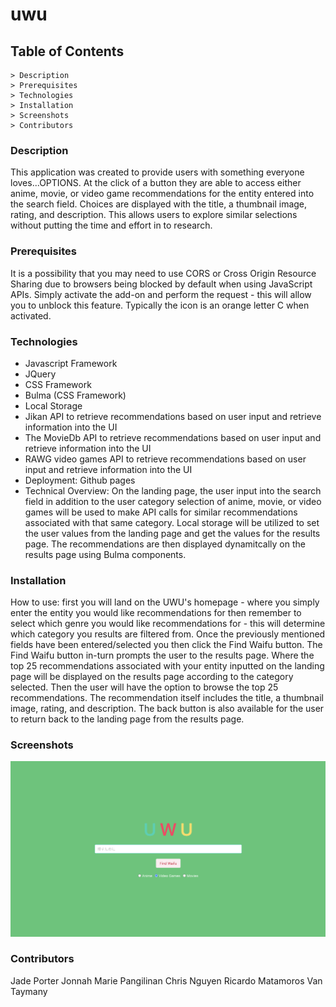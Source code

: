 # uwu

## Table of Contents
    > Description
    > Prerequisites
    > Technologies
    > Installation
    > Screenshots
    > Contributors

### Description
This application was created to provide users with something everyone loves...OPTIONS.  At the click of a button they are able to access either anime, movie, or video game recommendations for the entity entered into the search field. Choices are displayed with the title, a thumbnail image, rating, and description.  This allows users to explore similar selections without putting the time and effort in to research.

### Prerequisites
It is a possibility that you may need to use CORS or Cross Origin Resource Sharing due to browsers being blocked by default when using JavaScript APIs.  Simply activate the add-on and perform the request - this will allow you to unblock this feature. Typically the icon is an orange letter C when activated.

### Technologies
- Javascript Framework
- JQuery
- CSS Framework
- Bulma (CSS Framework)
- Local Storage
- Jikan API to retrieve recommendations based on user input and retrieve information into the UI
- The MovieDb API to retrieve recommendations based on user input and retrieve information into the UI 
- RAWG video games API to retrieve recommendations based on user input and retrieve information into the UI 
- Deployment: Github pages
- Technical Overview:  On the landing page, the user input into the search field in addition to the user category selection of anime, movie, or video games will be used to make API calls for similar recommendations associated with that same category. Local storage will be utilized to set the user values from the landing page and get the values for the results page.  The recommendations are then displayed dynamitcally on the results page using Bulma components. 

### Installation
How to use: first you will land on the UWU's homepage - where you simply enter the entity you would like recommendations for then remember to select which genre you would like recommendations for - this will determine which category you results are filtered from.  Once the previously mentioned fields have been entered/selected you then click the Find Waifu button.  The Find Waifu button in-turn prompts the user to the results page.  Where the top 25 recommendations associated with your entity inputted on the landing page will be displayed on the results page according to the category selected.  Then the user will have the option to browse the top 25 recommendations.  The recommendation itself includes the title, a thumbnail image, rating, and description.  The back button is also available for the user to return back to the landing page from the results page.

### Screenshots
<img src="assets/images/uwu-landingpage.png" raw=true alt=“LandingPage”/>


### Contributors
Jade Porter
Jonnah Marie Pangilinan
Chris Nguyen
Ricardo Matamoros
Van Taymany

